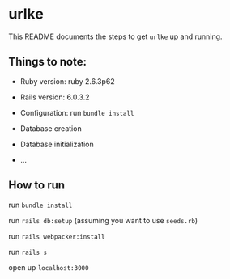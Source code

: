 # urlke

This README documents the steps to get `urlke` up and running.

## Things to note:

* Ruby version: ruby 2.6.3p62

* Rails version: 6.0.3.2

* Configuration: run `bundle install`

* Database creation

* Database initialization

* ...


## How to run

run `bundle install`

run `rails db:setup` (assuming you want to use `seeds.rb`)

run `rails webpacker:install`

run `rails s`

open up `localhost:3000`
